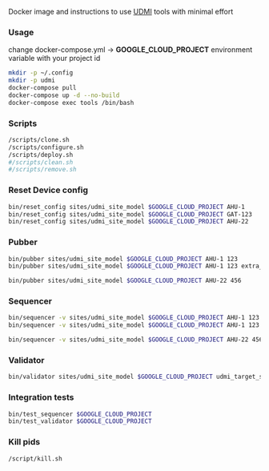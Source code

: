 Docker image and instructions to use [UDMI](https://github.com/faucetsdn/udmi) tools with minimal effort

### Usage
change docker-compose.yml -> **GOOGLE_CLOUD_PROJECT** environment variable with your project id
```sh
mkdir -p ~/.config
mkdir -p udmi
docker-compose pull
docker-compose up -d --no-build
docker-compose exec tools /bin/bash
```

### Scripts
```sh
/scripts/clone.sh
/scripts/configure.sh
/scripts/deploy.sh
#/scripts/clean.sh
#/scripts/remove.sh
```

### Reset Device config
```sh
bin/reset_config sites/udmi_site_model $GOOGLE_CLOUD_PROJECT AHU-1
bin/reset_config sites/udmi_site_model $GOOGLE_CLOUD_PROJECT GAT-123
bin/reset_config sites/udmi_site_model $GOOGLE_CLOUD_PROJECT AHU-22
```

### Pubber
```sh
bin/pubber sites/udmi_site_model $GOOGLE_CLOUD_PROJECT AHU-1 123
bin/pubber sites/udmi_site_model $GOOGLE_CLOUD_PROJECT AHU-1 123 extra_field

bin/pubber sites/udmi_site_model $GOOGLE_CLOUD_PROJECT AHU-22 456
```

### Sequencer
```sh
bin/sequencer -v sites/udmi_site_model $GOOGLE_CLOUD_PROJECT AHU-1 123
bin/sequencer -v sites/udmi_site_model $GOOGLE_CLOUD_PROJECT AHU-1 123 broken_config

bin/sequencer -v sites/udmi_site_model $GOOGLE_CLOUD_PROJECT AHU-22 456
```

### Validator
```sh
bin/validator sites/udmi_site_model $GOOGLE_CLOUD_PROJECT udmi_target_subscription
```

### Integration tests
```sh
bin/test_sequencer $GOOGLE_CLOUD_PROJECT
bin/test_validator $GOOGLE_CLOUD_PROJECT
```

### Kill pids
```sh
/script/kill.sh
```

